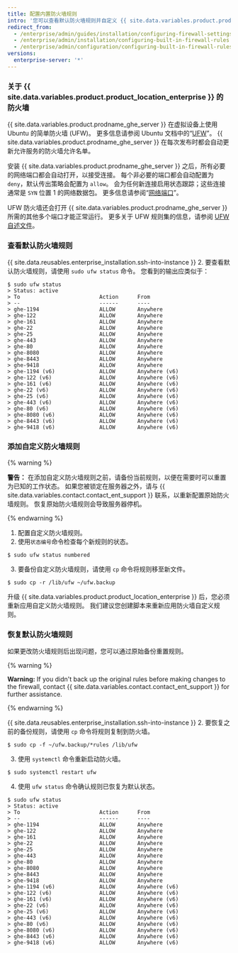 ```yaml
---
title: 配置内置防火墙规则
intro: '您可以查看默认防火墙规则并自定义 {{ site.data.variables.product.product_location_enterprise }} 的规则。'
redirect_from:
  - /enterprise/admin/guides/installation/configuring-firewall-settings/
  - /enterprise/admin/installation/configuring-built-in-firewall-rules
  - /enterprise/admin/configuration/configuring-built-in-firewall-rules
versions:
  enterprise-server: '*'
---
```


### 关于 {{ site.data.variables.product.product_location_enterprise }} 的防火墙

{{ site.data.variables.product.prodname_ghe_server }} 在虚拟设备上使用 Ubuntu 的简单防火墙 (UFW)。 更多信息请参阅 Ubuntu 文档中的“[UFW](https://help.ubuntu.com/community/UFW)”。 {{ site.data.variables.product.prodname_ghe_server }} 在每次发布时都会自动更新允许服务的防火墙允许名单。

安装 {{ site.data.variables.product.prodname_ghe_server }} 之后，所有必要的网络端口都会自动打开，以接受连接。 每个非必要的端口都会自动配置为 `deny`，默认传出策略会配置为 `allow`。 会为任何新连接启用状态跟踪；这些连接通常是 `SYN` 位置 1 的网络数据包。 更多信息请参阅“[网络端口](/enterprise/admin/guides/installation/network-ports)”。

UFW 防火墙还会打开 {{ site.data.variables.product.prodname_ghe_server }} 所需的其他多个端口才能正常运行。 更多关于 UFW 规则集的信息，请参阅 [UFW 自述文件](https://bazaar.launchpad.net/~jdstrand/ufw/0.30-oneiric/view/head:/README#L213)。

### 查看默认防火墙规则

{{ site.data.reusables.enterprise_installation.ssh-into-instance }}
2. 要查看默认防火墙规则，请使用 `sudo ufw status` 命令。 您看到的输出应类似于：
  ```shell
  $ sudo ufw status
  > Status: active
  > To                         Action      From
  > --                         ------      ----
  > ghe-1194                   ALLOW       Anywhere
  > ghe-122                    ALLOW       Anywhere
  > ghe-161                    ALLOW       Anywhere
  > ghe-22                     ALLOW       Anywhere
  > ghe-25                     ALLOW       Anywhere
  > ghe-443                    ALLOW       Anywhere
  > ghe-80                     ALLOW       Anywhere
  > ghe-8080                   ALLOW       Anywhere
  > ghe-8443                   ALLOW       Anywhere
  > ghe-9418                   ALLOW       Anywhere
  > ghe-1194 (v6)              ALLOW       Anywhere (v6)
  > ghe-122 (v6)               ALLOW       Anywhere (v6)
  > ghe-161 (v6)               ALLOW       Anywhere (v6)
  > ghe-22 (v6)                ALLOW       Anywhere (v6)
  > ghe-25 (v6)                ALLOW       Anywhere (v6)
  > ghe-443 (v6)               ALLOW       Anywhere (v6)
  > ghe-80 (v6)                ALLOW       Anywhere (v6)
  > ghe-8080 (v6)              ALLOW       Anywhere (v6)
  > ghe-8443 (v6)              ALLOW       Anywhere (v6)
  > ghe-9418 (v6)              ALLOW       Anywhere (v6)
  ```

### 添加自定义防火墙规则

{% warning %}

**警告：** 在添加自定义防火墙规则之前，请备份当前规则，以便在需要时可以重置为已知的工作状态。 如果您被锁定在服务器之外，请与 {{ site.data.variables.contact.contact_ent_support }} 联系，以重新配置原始防火墙规则。 恢复原始防火墙规则会导致服务器停机。

{% endwarning %}

1. 配置自定义防火墙规则。
2. 使用`状态编号`命令检查每个新规则的状态。
  ```shell
  $ sudo ufw status numbered
  ```
3. 要备份自定义防火墙规则，请使用 `cp` 命令将规则移至新文件。
  ```shell
  $ sudo cp -r /lib/ufw ~/ufw.backup
  ```

升级 {{ site.data.variables.product.product_location_enterprise }} 后，您必须重新应用自定义防火墙规则。 我们建议您创建脚本来重新应用防火墙自定义规则。

### 恢复默认防火墙规则

如果更改防火墙规则后出现问题，您可以通过原始备份重置规则。

{% warning %}

**Warning:** If you didn't back up the original rules before making changes to the firewall, contact {{ site.data.variables.contact.contact_ent_support }} for further assistance.

{% endwarning %}

{{ site.data.reusables.enterprise_installation.ssh-into-instance }}
2. 要恢复之前的备份规则，请使用 `cp` 命令将规则复制到防火墙。
  ```shell
  $ sudo cp -f ~/ufw.backup/*rules /lib/ufw
  ```
3. 使用 `systemctl` 命令重新启动防火墙。
  ```shell
  $ sudo systemctl restart ufw
  ```
4. 使用 `ufw status` 命令确认规则已恢复为默认状态。
  ```shell
  $ sudo ufw status
  > Status: active
  > To                         Action      From
  > --                         ------      ----
  > ghe-1194                   ALLOW       Anywhere
  > ghe-122                    ALLOW       Anywhere
  > ghe-161                    ALLOW       Anywhere
  > ghe-22                     ALLOW       Anywhere
  > ghe-25                     ALLOW       Anywhere
  > ghe-443                    ALLOW       Anywhere
  > ghe-80                     ALLOW       Anywhere
  > ghe-8080                   ALLOW       Anywhere
  > ghe-8443                   ALLOW       Anywhere
  > ghe-9418                   ALLOW       Anywhere
  > ghe-1194 (v6)              ALLOW       Anywhere (v6)
  > ghe-122 (v6)               ALLOW       Anywhere (v6)
  > ghe-161 (v6)               ALLOW       Anywhere (v6)
  > ghe-22 (v6)                ALLOW       Anywhere (v6)
  > ghe-25 (v6)                ALLOW       Anywhere (v6)
  > ghe-443 (v6)               ALLOW       Anywhere (v6)
  > ghe-80 (v6)                ALLOW       Anywhere (v6)
  > ghe-8080 (v6)              ALLOW       Anywhere (v6)
  > ghe-8443 (v6)              ALLOW       Anywhere (v6)
  > ghe-9418 (v6)              ALLOW       Anywhere (v6)
  ```
